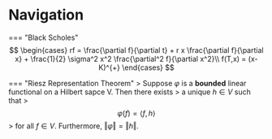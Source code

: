 # Navigation

=== "Black Scholes"
    $$
    \begin{cases}
        rf = \frac{\partial f}{\partial t} + r x \frac{\partial f}{\partial x} + \frac{1}{2} \sigma^2 x^2 \frac{\partial^2 f}{\partial x^2}\\
        f(T,x) = (x-K)^{+}
    \end{cases}
    $$

=== "Riesz  Representation Theorem"
    > Suppose $\varphi$ is a **bounded** linear functional on a Hilbert sapce V. Then there exists
    > a unique $h \in V$ such that
    > $$ \varphi(f) = \langle f, h \rangle$$
    > for all $f \in V$. Furthermore, $\Vert \varphi \Vert = \Vert h \Vert$.